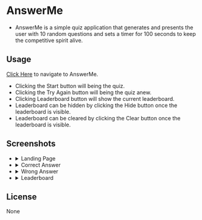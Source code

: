 # AnswerMe

- AnswerMe is a simple quiz application that generates and presents the user with 10 random questions and sets a timer for 100 seconds to keep the competitive spirit alive.

## Usage

[Click Here](https://akramov-farhod.github.io/quiz-application/) to navigate to AnswerMe.

- Clicking the Start button will being the quiz.
- Clicking the Try Again button will being the quiz anew.
- Clicking Leaderboard button will show the current leaderboard.
- Leaderboard can be hidden by clicking the Hide button once the leaderboard is visible.
- Leaderboard can be cleared by clicking the Clear button once the leaderboard is visible.

## Screenshots

- <details>
  <summary>
  Landing Page
  </summary>
  <img src="./assets/images/landing-page.png" alt="landing-page" title="Landing Page" style="max-height: 600px">
  </details>
- <details>
  <summary>
  Correct Answer
  </summary>
  <img src="./assets/images/answer-correct.png" alt="answer-correct" title="Correct Answer" style="max-height: 600px">
  </details>
- <details>
  <summary>
  Wrong Answer
  </summary>
  <img src="./assets/images/answer-wrong.png" alt="answer-wrong" title="Wrong Answer" style="max-height: 600px">
  </details>
- <details>
  <summary>
  Leaderboard
  </summary>
  <img src="./assets/images/leaderboard.png" alt="leaderboard" title="Leaderboard" style="max-height: 600px">
  </details>

## License

None
